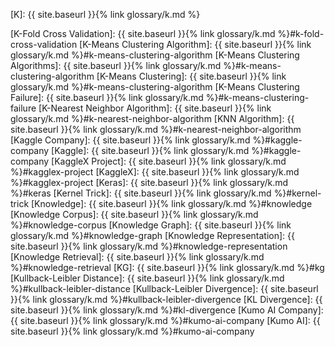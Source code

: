 [K]: {{ site.baseurl }}{% link glossary/k.md %}

[K-Fold Cross Validation]: {{ site.baseurl }}{% link glossary/k.md %}#k-fold-cross-validation
[K-Means Clustering Algorithm]: {{ site.baseurl }}{% link glossary/k.md %}#k-means-clustering-algorithm
[K-Means Clustering Algorithms]: {{ site.baseurl }}{% link glossary/k.md %}#k-means-clustering-algorithm
[K-Means Clustering]: {{ site.baseurl }}{% link glossary/k.md %}#k-means-clustering-algorithm
[K-Means Clustering Failure]: {{ site.baseurl }}{% link glossary/k.md %}#k-means-clustering-failure
[K-Nearest Neighbor Algorithm]: {{ site.baseurl }}{% link glossary/k.md %}#k-nearest-neighbor-algorithm
[KNN Algorithm]: {{ site.baseurl }}{% link glossary/k.md %}#k-nearest-neighbor-algorithm
[Kaggle Company]: {{ site.baseurl }}{% link glossary/k.md %}#kaggle-company
[Kaggle]: {{ site.baseurl }}{% link glossary/k.md %}#kaggle-company
[KaggleX Project]: {{ site.baseurl }}{% link glossary/k.md %}#kagglex-project
[KaggleX]: {{ site.baseurl }}{% link glossary/k.md %}#kagglex-project
[Keras]: {{ site.baseurl }}{% link glossary/k.md %}#keras
[Kernel Trick]: {{ site.baseurl }}{% link glossary/k.md %}#kernel-trick
[Knowledge]: {{ site.baseurl }}{% link glossary/k.md %}#knowledge
[Knowledge Corpus]: {{ site.baseurl }}{% link glossary/k.md %}#knowledge-corpus
[Knowledge Graph]: {{ site.baseurl }}{% link glossary/k.md %}#knowledge-graph
[Knowledge Representation]: {{ site.baseurl }}{% link glossary/k.md %}#knowledge-representation
[Knowledge Retrieval]: {{ site.baseurl }}{% link glossary/k.md %}#knowledge-retrieval
[KG]: {{ site.baseurl }}{% link glossary/k.md %}#kg
[Kullback-Leibler Distance]: {{ site.baseurl }}{% link glossary/k.md %}#kullback-leibler-distance
[Kullback-Leibler Divergence]: {{ site.baseurl }}{% link glossary/k.md %}#kullback-leibler-divergence
[KL Divergence]: {{ site.baseurl }}{% link glossary/k.md %}#kl-divergence
[Kumo AI Company]: {{ site.baseurl }}{% link glossary/k.md %}#kumo-ai-company
[Kumo AI]: {{ site.baseurl }}{% link glossary/k.md %}#kumo-ai-company
